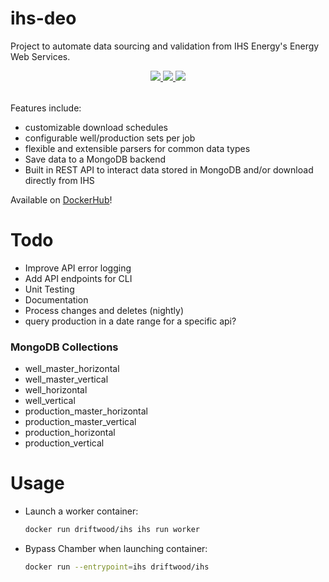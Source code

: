 # ihs-deo

Project to automate data sourcing and validation from IHS Energy's Energy Web Services.

<div style="text-align:center;">
  <table >
    <tr>
      <a href="https://codecov.io/gh/la-mar/ihs-deo">
        <img src="https://codecov.io/gh/la-mar/ihs-deo/branch/master/graph/badge.svg" />
      </a>
      <a href="(https://circleci.com/gh/la-mar/ihs-deo">
        <img src="https://circleci.com/gh/la-mar/ihs-deo.svg?style=svg" />
      </a>
            <a href="https://hub.docker.com/r/driftwood/ihs">
        <img src="https://img.shields.io/docker/pulls/driftwood/ihs.svg" />
      </a>
    </tr>
  </table>
</div>

Features include:

- customizable download schedules
- configurable well/production sets per job
- flexible and extensible parsers for common data types
- Save data to a MongoDB backend
- Built in REST API to interact data stored in MongoDB and/or download directly from IHS

Available on <a href="https://hub.docker.com/r/driftwood/ihs">DockerHub</a>!

# Todo

- Improve API error logging
- Add API endpoints for CLI
- Unit Testing
- Documentation
- Process changes and deletes (nightly)
- query production in a date range for a specific api?

### MongoDB Collections

- well_master_horizontal
- well_master_vertical
- well_horizontal
- well_vertical
- production_master_horizontal
- production_master_vertical
- production_horizontal
- production_vertical

# Usage

- Launch a worker container:

  ```bash
  docker run driftwood/ihs ihs run worker
  ```

- Bypass Chamber when launching container:
  ```bash
  docker run --entrypoint=ihs driftwood/ihs
  ```
